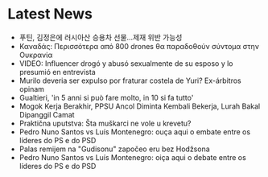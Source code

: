 # Latest News
-  푸틴, 김정은에 러시아산 승용차 선물…제재 위반 가능성
-  Καναδάς: Περισσότερα από 800 drones θα παραδοθούν σύντομα στην Ουκρανία
-  VIDEO: Influencer drogó y abusó sexualmente de su esposo y lo presumió en entrevista
-  Murilo deveria ser expulso por fraturar costela de Yuri? Ex-árbitros opinam
-  Gualtieri, 'in 5 anni si può fare molto, in 10 si fa tutto'
-  Mogok Kerja Berakhir, PPSU Ancol Diminta Kembali Bekerja, Lurah Bakal Dipanggil Camat
-  Praktična uputstva: Šta muškarci ne vole u krevetu?
-  Pedro Nuno Santos vs Luís Montenegro: ouça aqui o embate entre os líderes do PS e do PSD
-  Palas remijem na "Gudisonu" započeo eru bez Hodžsona
-  Pedro Nuno Santos vs Luís Montenegro: oiça aqui o debate entre os líderes do PS e do PSD
